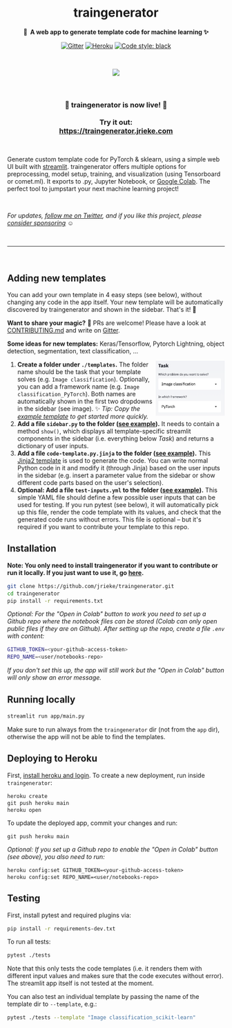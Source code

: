 <h1 align="center">
    traingenerator
</h1>

<p align="center">
    <strong>🧙&nbsp; A web app to generate template code for machine learning ✨</strong>
</p>

<p align="center">
    <!-- <a href="https://twitter.com/jrieke"><img src="https://img.shields.io/twitter/follow/jrieke?color=blue&label=Follow%20%40jrieke&logo=twitter&style=plastic"></a> -->
    <a href="https://gitter.im/jrieke/traingenerator"><img src="https://badges.gitter.im/jrieke/traingenerator.svg" alt="Gitter"></a>
    <a href="https://traingenerator.jrieke.com/"><img src="https://heroku-shields.herokuapp.com/traingenerator" alt="Heroku"></a>
    <!-- <a href="https://www.buymeacoffee.com/jrieke"><img src="https://img.shields.io/badge/Buy%20me%20a-coffee-orange.svg?logo=buy-me-a-coffee&logoColor=orange"></a> -->
    <!-- <a href="LICENSE"><img src="https://img.shields.io/github/license/jrieke/traingenerator.svg"></a> -->
    <a href="https://github.com/psf/black"><img src="https://img.shields.io/badge/code%20style-black-000000.svg" alt="Code style: black"></a>
</p>

<br>

<p align="center">
    <img src="docs/assets/demo.gif" width=600>
</p>

<br>

<h3 align="center">
    🎉 traingenerator is now live! 🎉
    <br><br>
    Try it out: <br>
    <a href="https://traingenerator.jrieke.com">https://traingenerator.jrieke.com</a>
</h3>

<!--
<p align="center"><strong>
    Try it out: <br>
    >>> <a href="https://traingenerator.jrieke.com">https://traingenerator.jrieke.com</a> <<<</strong>
</p>
-->

<br>

Generate custom template code for PyTorch & sklearn, using a simple web UI built with [streamlit](https://www.streamlit.io/). traingenerator offers multiple options for preprocessing, model setup, training, and visualization (using Tensorboard or comet.ml). It exports to .py, Jupyter Notebook, or  [Google Colab](https://colab.research.google.com/). The perfect tool to jumpstart your next machine learning project!

<br>

*For updates, [follow me on Twitter](https://twitter.com/jrieke), and if you like this project, please [consider sponsoring](https://github.com/sponsors/jrieke) ☺*

<br>

---

<br>

## Adding new templates

You can add your own template in 4 easy steps (see below), without changing any code 
in the app itself. Your new template will be automatically discovered by traingenerator 
and shown in the sidebar. That's it! 🎈

**Want to share your magic?** 🧙 PRs are welcome! Please have a look 
at [CONTRIBUTING.md](CONTRIBUTING.md) and write on [Gitter](https://gitter.im/jrieke/traingenerator). 

**Some ideas for new templates:** Keras/Tensorflow, Pytorch Lightning, object detection, 
segmentation, text classification, ...

<img align="right" src="docs/assets/dropdowns.png" width=160>

1. **Create a folder under `./templates`.** 
The folder name should be the task that your template solves (e.g. 
`Image classification`). Optionally, you can add a framework name (e.g. 
`Image classification_PyTorch`). Both names are automatically shown in the first two 
dropdowns in the sidebar (see image). 
✨ *Tip: Copy the [example template](templates/example) to get started more quickly.* 
1. **Add a file `sidebar.py` to the folder ([see example](templates/example/sidebar.py)).** 
It needs to contain a method `show()`, which displays all template-specific streamlit 
components in the sidebar (i.e. everything below *Task*) and returns a dictionary of 
user inputs.
3. **Add a file `code-template.py.jinja` to the folder ([see example](templates/example/code-template.py.jinja)).** 
This [Jinja2 template](https://jinja.palletsprojects.com/en/2.11.x/templates/) is used 
to generate the code. You can write normal Python code in it and modify it 
(through Jinja) based on the user inputs in the sidebar (e.g. insert a parameter 
value from the sidebar or show different code parts based on the user's selection). 
4. **Optional: Add a file `test-inputs.yml` to the folder ([see example](templates/example/test-inputs.yml)).** 
This simple YAML file should define a few possible user inputs that can be used for 
testing. If you run pytest (see below), it will automatically pick up this file, render 
the code template with its values, and check that the generated code runs without 
errors. This file is optional – but it's required if you want to contribute your 
template to this repo. 


## Installation

**Note: You only need to install traingenerator if you want to contribute or run it 
locally. If you just want to use it, go [here](https://traingenerator.jrieke.com).**

```bash
git clone https://github.com/jrieke/traingenerator.git
cd traingenerator
pip install -r requirements.txt
```

*Optional: For the "Open in Colab" button to work you need to set up a Github repo 
where the notebook files can be stored (Colab can only open public files if 
they are on Github). After setting up the repo, create a file `.env` with content:*

```bash
GITHUB_TOKEN=<your-github-access-token>
REPO_NAME=<user/notebooks-repo>
```

*If you don't set this up, the app will still work but the "Open in Colab" button 
will only show an error message.*


## Running locally

```bash
streamlit run app/main.py
```

Make sure to run always from the `traingenerator` dir (not from the `app` dir), 
otherwise the app will not be able to find the templates.

## Deploying to Heroku

First, [install heroku and login](https://devcenter.heroku.com/articles/getting-started-with-python#set-up). 
To create a new deployment, run inside `traingenerator`:

```
heroku create
git push heroku main
heroku open
```

To update the deployed app, commit your changes and run:

```
git push heroku main
```

*Optional: If you set up a Github repo to enable the "Open in Colab" button (see above),
you also need to run:*

```
heroku config:set GITHUB_TOKEN=<your-github-access-token>
heroku config:set REPO_NAME=<user/notebooks-repo>
```

## Testing

First, install pytest and required plugins via:

```bash
pip install -r requirements-dev.txt
```

To run all tests: 

```bash
pytest ./tests
```

Note that this only tests the code templates (i.e. it renders them with different 
input values and makes sure that the code executes without error). The streamlit app 
itself is not tested at the moment.

You can also test an individual template by passing the name of the template dir to 
`--template`, e.g.:

```bash
pytest ./tests --template "Image classification_scikit-learn"
```
